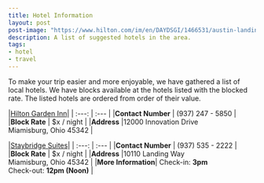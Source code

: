 ```yaml
---
title: Hotel Information
layout: post
post-image: "https://www.hilton.com/im/en/DAYDSGI/1466531/austin-landing-exterior.jpg?impolicy=crop&cw=6169&ch=3453&gravity=NorthWest&xposition=0&yposition=331&rw=768&rh=430"
description: A list of suggested hotels in the area.
tags:
- hotel
- travel
---
```


To make your trip easier and more enjoyable, we have gathered a list of local hotels. We have blocks available at the hotels listed with the blocked rate. The listed hotels are ordered from order of their value.  

|[Hilton Garden Inn](https://www.hilton.com/en/hotels/daydsgi-hilton-garden-inn-dayton-south-austin-landing/)|
| :---: | :--- |
|**Contact Number** | (937) 247 - 5850 |
|**Block Rate**     | $x / night       |
|**Address**        |12000 Innovation Drive <br />Miamisburg, Ohio 45342 | 

|[Staybridge Suites](https://www.ihg.com/staybridge/hotels/us/en/miamisburg/daymb/hoteldetail)|
| :---: | :--- |
|**Contact Number** | (937) 535 - 2222 |
|**Block Rate**     | $x / night       |
|**Address**        |10110 Landing Way <br />Miamisburg, Ohio 45342 |
|**More Information**| Check-in: **3pm** <br />Check-out: **12pm (Noon)** |
